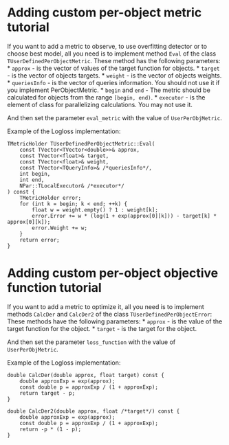 # Adding custom per-object metric tutorial

If you want to add a metric to observe, to use overfitting detector or to choose best model,
all you need is to implement method `Eval` of the class `TUserDefinedPerObjectMetric`.
These method has the following parameters:
    * `approx` - is the vector of values of the target function for objects.
    * `target` - is the vector of objects targets.
    * `weight` - is the vector of objects weights.
    * `queriesInfo` - is the vector of queries information. You should not use it if you implement PerObjectMetric.
    * `begin` and `end` - The metric should be calculated for objects from the range `[begin, end)`.
    * `executor` - is the element of class for parallelizing calculations. You may not use it.

And then set the parameter `eval_metric` with the value of `UserPerObjMetric`.

Example of the Logloss implementation:
```
TMetricHolder TUserDefinedPerObjectMetric::Eval(
    const TVector<TVector<double>>& approx,
    const TVector<float>& target,
    const TVector<float>& weight,
    const TVector<TQueryInfo>& /*queriesInfo*/,
    int begin,
    int end,
    NPar::TLocalExecutor& /*executor*/
) const {
    TMetricHolder error;
    for (int k = begin; k < end; ++k) {
        float w = weight.empty() ? 1 : weight[k];
        error.Error += w * (log(1 + exp(approx[0][k])) - target[k] * approx[0][k]);
        error.Weight += w;
    }
    return error;
}
```

# Adding custom per-object objective function tutorial

If you want to add a metric to optimize it, all you need is to implement
methods `CalcDer` and `CalcDer2` of the class `TUserDefinedPerObjectError`:
These methods have the following parameters:
    * `approx` - is the value of the target function for the object.
    * `target` - is the target for the object.

And then set the parameter `loss_function` with the value of `UserPerObjMetric`.

Example of the Logloss implementation:
```
double CalcDer(double approx, float target) const {
    double approxExp = exp(approx);
    const double p = approxExp / (1 + approxExp);
    return target - p;
}

double CalcDer2(double approx, float /*target*/) const {
    double approxExp = exp(approx);
    const double p = approxExp / (1 + approxExp);
    return -p * (1 - p);
}
```
